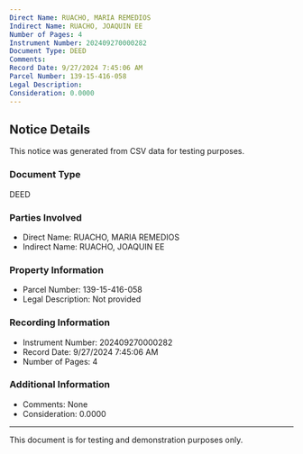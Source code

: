 ```yaml
---
Direct Name: RUACHO, MARIA REMEDIOS
Indirect Name: RUACHO, JOAQUIN EE
Number of Pages: 4
Instrument Number: 202409270000282
Document Type: DEED
Comments: 
Record Date: 9/27/2024 7:45:06 AM
Parcel Number: 139-15-416-058
Legal Description: 
Consideration: 0.0000
---
```


## Notice Details

This notice was generated from CSV data for testing purposes.

### Document Type
DEED

### Parties Involved
- Direct Name: RUACHO, MARIA REMEDIOS
- Indirect Name: RUACHO, JOAQUIN EE

### Property Information
- Parcel Number: 139-15-416-058
- Legal Description: Not provided

### Recording Information
- Instrument Number: 202409270000282
- Record Date: 9/27/2024 7:45:06 AM
- Number of Pages: 4

### Additional Information
- Comments: None
- Consideration: 0.0000

---

This document is for testing and demonstration purposes only.

